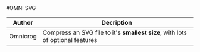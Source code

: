 <html>
#OMNI SVG
<table>
 <thead>
  <tr>
     <th  border="#FFFFFF">Author</th>
     <th  border="#FFFFFF">Decription</th>
  </tr>
 </thead>
 <tfoot>
 </tfoot>
 <tbody>
  <tr>
     <td>Omnicrog</td>
     <td>Compress an SVG file to it's <b>smallest size</b>, with lots of optional features</td>
  </tr>
 </tbody>
</table>
</html>
